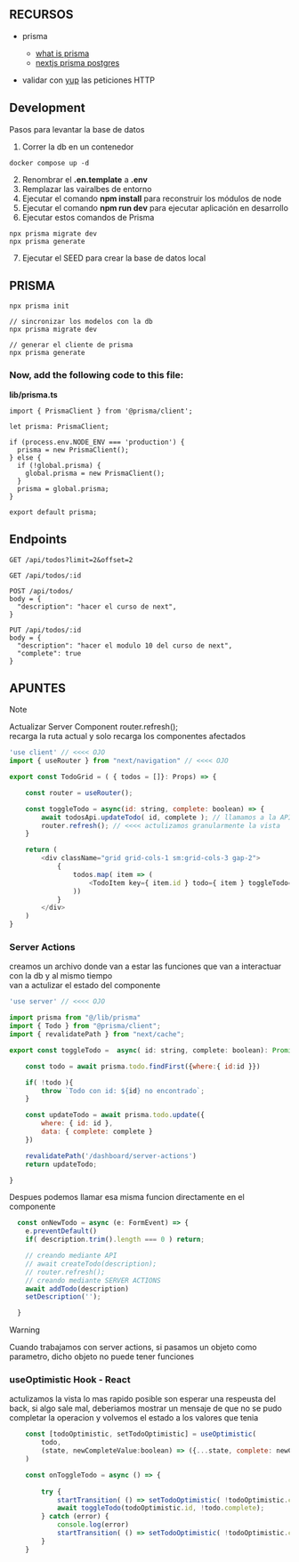 
## RECURSOS 

- prisma
    - [what is prisma](https://www.prisma.io/docs/orm/overview/introduction/what-is-prisma)
    - [nextjs prisma postgres](https://vercel.com/guides/nextjs-prisma-postgres)
  
- validar con [yup](https://www.npmjs.com/package/yup) las peticiones HTTP

## Development

Pasos para levantar la base de datos 

1. Correr la db en un contenedor
```
docker compose up -d
```
2. Renombrar el __.en.template__ a __.env__
3. Remplazar las vairalbes de entorno 
4. Ejecutar el comando __npm install__ para reconstruir los módulos de node
5. Ejecutar el comando __npm run dev__ para ejecutar aplicación en desarrollo
6. Ejecutar estos comandos de Prisma

```
npx prisma migrate dev
npx prisma generate
```
7. Ejecutar el SEED para crear la base de datos local

## PRISMA
```
npx prisma init

// sincronizar los modelos con la db
npx prisma migrate dev

// generar el cliente de prisma
npx prisma generate
```

### Now, add the following code to this file: 
__lib/prisma.ts__
```
import { PrismaClient } from '@prisma/client';

let prisma: PrismaClient;

if (process.env.NODE_ENV === 'production') {
  prisma = new PrismaClient();
} else {
  if (!global.prisma) {
    global.prisma = new PrismaClient();
  }
  prisma = global.prisma;
}

export default prisma;
```

## Endpoints 
```
GET /api/todos?limit=2&offset=2

GET /api/todos/:id

POST /api/todos/
body = {
  "description": "hacer el curso de next",
}

PUT /api/todos/:id
body = {
  "description": "hacer el modulo 10 del curso de next",
  "complete": true
}

```
## APUNTES
> [!NOTE]  
> Actualizar Server Component 
> router.refresh();  
> recarga la ruta actual y solo recarga los componentes afectados
```javascript
'use client' // <<<< OJO
import { useRouter } from "next/navigation" // <<<< OJO

export const TodoGrid = ( { todos = []}: Props) => {

    const router = useRouter(); 

    const toggleTodo = async(id: string, complete: boolean) => {
        await todosApi.updateTodo( id, complete ); // llamamos a la API
        router.refresh(); // <<<< actulizamos granularmente la vista
    }

    return (
        <div className="grid grid-cols-1 sm:grid-cols-3 gap-2">
            {
                todos.map( item => (
                    <TodoItem key={ item.id } todo={ item } toggleTodo={toggleTodo}/>
                ))
            }
        </div>
    )
}
```

### Server Actions 
creamos un archivo donde van a estar las funciones que van a interactuar con la db y al mismo tiempo    
van a actulizar el estado del componente 
```javascript
'use server' // <<<< OJO

import prisma from "@/lib/prisma"
import { Todo } from "@prisma/client";
import { revalidatePath } from "next/cache";

export const toggleTodo =  async( id: string, complete: boolean): Promise<Todo>=>{

    const todo = await prisma.todo.findFirst({where:{ id:id }})

    if( !todo ){
        throw `Todo con id: ${id} no encontrado`;
    }

    const updateTodo = await prisma.todo.update({
        where: { id: id },
        data: { complete: complete }
    })

    revalidatePath('/dashboard/server-actions')
    return updateTodo;

}
```
Despues podemos llamar esa misma funcion directamente en el componente
```javascript
  const onNewTodo = async (e: FormEvent) => {
    e.preventDefault()
    if( description.trim().length === 0 ) return; 

    // creando mediante API
    // await createTodo(description);
    // router.refresh();
    // creando mediante SERVER ACTIONS
    await addTodo(description)
    setDescription('');

  }
```
> [!WARNING]  
> Cuando trabajamos con server actions, si pasamos un objeto como parametro, dicho objeto no puede tener funciones

### useOptimistic Hook - React 
actulizamos la vista lo mas rapido posible son esperar una respeusta del back, si algo sale mal, deberiamos 
mostrar un mensaje de que no se pudo completar la operacion y volvemos el estado a los valores que tenia
```javascript
    const [todoOptimistic, setTodoOptimistic] = useOptimistic(
        todo,
        (state, newCompleteValue:boolean) => ({...state, complete: newCompleteValue})
    )

    const onToggleTodo = async () => {
        
        try {
            startTransition( () => setTodoOptimistic( !todoOptimistic.complete));
            await toggleTodo(todoOptimistic.id, !todo.complete);
        } catch (error) {
            console.log(error)
            startTransition( () => setTodoOptimistic( !todoOptimistic.complete));
        }
    }
```
